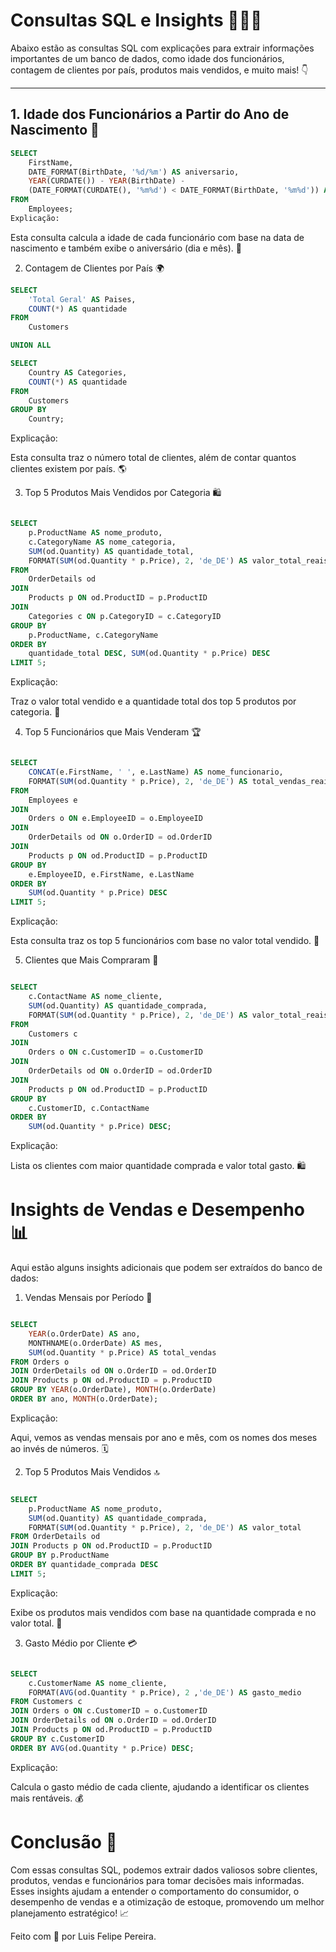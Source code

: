 # **Consultas SQL e Insights** 🧑‍💻💡

Abaixo estão as consultas SQL com explicações para extrair informações importantes de um banco de dados, como idade dos funcionários, contagem de clientes por país, produtos mais vendidos, e muito mais! 👇

---

## 1. **Idade dos Funcionários a Partir do Ano de Nascimento** 🎂

```sql
SELECT 
    FirstName,
    DATE_FORMAT(BirthDate, '%d/%m') AS aniversario,
    YEAR(CURDATE()) - YEAR(BirthDate) - 
    (DATE_FORMAT(CURDATE(), '%m%d') < DATE_FORMAT(BirthDate, '%m%d')) AS idade
FROM 
    Employees;
Explicação:
```
Esta consulta calcula a idade de cada funcionário com base na data de nascimento e também exibe o aniversário (dia e mês). 🎉

2. Contagem de Clientes por País 🌍
   
```sql
SELECT 
    'Total Geral' AS Paises,
    COUNT(*) AS quantidade
FROM 
    Customers

UNION ALL

SELECT 
    Country AS Categories,
    COUNT(*) AS quantidade
FROM 
    Customers
GROUP BY 
    Country;
```
Explicação:

Esta consulta traz o número total de clientes, além de contar quantos clientes existem por país. 🌎

3. Top 5 Produtos Mais Vendidos por Categoria 🛍️

```sql

SELECT 
    p.ProductName AS nome_produto,
    c.CategoryName AS nome_categoria,
    SUM(od.Quantity) AS quantidade_total,
    FORMAT(SUM(od.Quantity * p.Price), 2, 'de_DE') AS valor_total_reais
FROM 
    OrderDetails od
JOIN 
    Products p ON od.ProductID = p.ProductID
JOIN 
    Categories c ON p.CategoryID = c.CategoryID
GROUP BY 
    p.ProductName, c.CategoryName
ORDER BY 
    quantidade_total DESC, SUM(od.Quantity * p.Price) DESC
LIMIT 5;
```
Explicação:

Traz o valor total vendido e a quantidade total dos top 5 produtos por categoria. 💸

4. Top 5 Funcionários que Mais Venderam 🏆
   
```sql

SELECT 
    CONCAT(e.FirstName, ' ', e.LastName) AS nome_funcionario,
    FORMAT(SUM(od.Quantity * p.Price), 2, 'de_DE') AS total_vendas_reais
FROM 
    Employees e
JOIN 
    Orders o ON e.EmployeeID = o.EmployeeID
JOIN 
    OrderDetails od ON o.OrderID = od.OrderID
JOIN 
    Products p ON od.ProductID = p.ProductID
GROUP BY 
    e.EmployeeID, e.FirstName, e.LastName
ORDER BY 
    SUM(od.Quantity * p.Price) DESC
LIMIT 5;
```
Explicação:

Esta consulta traz os top 5 funcionários com base no valor total vendido. 🏅

5. Clientes que Mais Compraram 🛒
   
```sql

SELECT 
    c.ContactName AS nome_cliente,
    SUM(od.Quantity) AS quantidade_comprada,
    FORMAT(SUM(od.Quantity * p.Price), 2, 'de_DE') AS valor_total_reais
FROM 
    Customers c
JOIN 
    Orders o ON c.CustomerID = o.CustomerID
JOIN 
    OrderDetails od ON o.OrderID = od.OrderID
JOIN 
    Products p ON od.ProductID = p.ProductID
GROUP BY 
    c.CustomerID, c.ContactName
ORDER BY 
    SUM(od.Quantity * p.Price) DESC;
```
Explicação:

Lista os clientes com maior quantidade comprada e valor total gasto. 🛍️

# Insights de Vendas e Desempenho 📊
Aqui estão alguns insights adicionais que podem ser extraídos do banco de dados:

1. Vendas Mensais por Período 📅
```sql

SELECT 
    YEAR(o.OrderDate) AS ano,
    MONTHNAME(o.OrderDate) AS mes,
    SUM(od.Quantity * p.Price) AS total_vendas
FROM Orders o
JOIN OrderDetails od ON o.OrderID = od.OrderID
JOIN Products p ON od.ProductID = p.ProductID
GROUP BY YEAR(o.OrderDate), MONTH(o.OrderDate)
ORDER BY ano, MONTH(o.OrderDate);

```
Explicação:

Aqui, vemos as vendas mensais por ano e mês, com os nomes dos meses ao invés de números. 🗓️

2. Top 5 Produtos Mais Vendidos 🔝
   
```sql

SELECT 
    p.ProductName AS nome_produto,
    SUM(od.Quantity) AS quantidade_comprada,
    FORMAT(SUM(od.Quantity * p.Price), 2, 'de_DE') AS valor_total
FROM OrderDetails od
JOIN Products p ON od.ProductID = p.ProductID
GROUP BY p.ProductName
ORDER BY quantidade_comprada DESC
LIMIT 5;
```
Explicação:

Exibe os produtos mais vendidos com base na quantidade comprada e no valor total. 🛒

3. Gasto Médio por Cliente 💳

```sql

SELECT 
    c.CustomerName AS nome_cliente,
    FORMAT(AVG(od.Quantity * p.Price), 2 ,'de_DE') AS gasto_medio
FROM Customers c
JOIN Orders o ON c.CustomerID = o.CustomerID
JOIN OrderDetails od ON o.OrderID = od.OrderID
JOIN Products p ON od.ProductID = p.ProductID
GROUP BY c.CustomerID
ORDER BY AVG(od.Quantity * p.Price) DESC;
```
Explicação:

Calcula o gasto médio de cada cliente, ajudando a identificar os clientes mais rentáveis. 💰
# Conclusão 🎉
Com essas consultas SQL, podemos extrair dados valiosos sobre clientes, produtos, vendas e funcionários para tomar decisões mais informadas. Esses insights ajudam a entender o comportamento do consumidor, o desempenho de vendas e a otimização de estoque, promovendo um melhor planejamento estratégico! 📈

Feito com 💙 por Luis Felipe Pereira.





